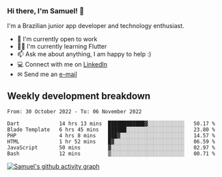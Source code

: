 ### Hi there, I'm Samuel! 👋

I'm a Brazilian junior app developer and technology enthusiast.

- 🏢 I'm currently open to work
- 👨‍💻 I'm currently learning Flutter
- 📫 Ask me about anything, I am happy to help :)
- 💻 Connect with me on [LinkedIn](https://www.linkedin.com/in/samuel-s-marques/)
- ✉ Send me an [e-mail](mailto:samuel.s.marques@protonmail.com)

## Weekly development breakdown
<!--START_SECTION:waka-->

```text
From: 30 October 2022 - To: 06 November 2022

Dart             14 hrs 13 mins  ████████████▓░░░░░░░░░░░░   50.17 %
Blade Template   6 hrs 45 mins   ██████░░░░░░░░░░░░░░░░░░░   23.80 %
PHP              4 hrs 8 mins    ███▓░░░░░░░░░░░░░░░░░░░░░   14.57 %
HTML             1 hr 52 mins    █▓░░░░░░░░░░░░░░░░░░░░░░░   06.59 %
JavaScript       50 mins         ▓░░░░░░░░░░░░░░░░░░░░░░░░   02.97 %
Bash             12 mins         ▒░░░░░░░░░░░░░░░░░░░░░░░░   00.71 %
```

<!--END_SECTION:waka-->

[![Samuel's github activity graph](https://activity-graph.herokuapp.com/graph?username=samuel-s-marques&theme=react-dark)](https://github.com/samuel-s-marques)
